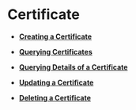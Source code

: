 # Certificate<a name="EN-US_TOPIC_0096561580"></a>

-   **[Creating a Certificate](creating-a-certificate-enhanced.md)**  

-   **[Querying Certificates](querying-certificates-enhanced.md)**  

-   **[Querying Details of a Certificate](querying-details-of-a-certificate-enhanced.md)**  

-   **[Updating a Certificate](updating-a-certificate-enhanced.md)**  

-   **[Deleting a Certificate](forwarding-rule-enhanced-1.md)**  



